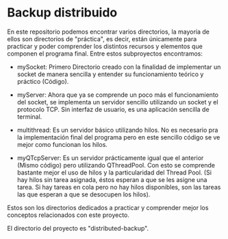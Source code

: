 # Backup distribuido

En este repositorio podemos encontrar varios directorios, la mayoría de ellos son directorios de "práctica", es decir, están únicamente para practicar y poder comprender los distintos recursos y elementos que componen el programa final. Entre estos subproyectos encontramos: 

- mySocket: Primero Directorio creado con la finalidad de implementar un socket de manera sencilla y entender su funcionamiento teórico y práctico (Código). 

- myServer: Ahora que ya se comprende un poco más el funcionamiento del socket, se implementa un servidor sencillo utilizando un socket y el protocolo TCP. Sin interfaz de usuario, es una aplicación sencilla de terminal. 

- multithread: Es un servidor básico utilizando hilos. No es necesario pra la implementación final del programa pero en este sencillo código se ve mejor como funcionan los hilos. 

- myQTcpServer: Es un servidor prácticamente igual que el anterior (Mismo código) pero utilizando QThreadPool. Con esto se comprende bastante mejor el uso de hilos y la particularidad del Thread Pool. (Si hay hilos sin tarea asignada, éstos esperan a que se les asigne una tarea. Si hay tareas en cola pero no hay hilos disponibles, son las tareas las que esperan a que se desocupen los hilos).

Estos son los directorios dedicados a practicar y comprender mejor los conceptos relacionados con este proyecto. 

El directorio del proyecto es "distributed-backup". 
